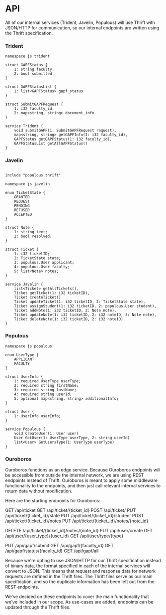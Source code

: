 # API
All of our internal services (Trident, Javelin, Populous) will use Thrift with JSON/HTTP for communication, so our internal endpoints are written using the Thrift specification. 

###  Trident

``` thrift
namespace js trident

struct GAPFStatus {
    1: string faculty,
    2: bool submitted
}

struct GAPFStatusList {
    1: list<GAPFStatus> gapf_status
}

struct SubmitGAPFRequest {
    1: i32 faculty_id,
    2: map<string, string> document_info
}

service Trident {
    void submitGAPF(1: SubmitGAPFRequest request),
    map<string, string> getGAPFInfo(1: i32 faculty_id),
    GAPFStatus getGAPFStatus(1: i32 faculty_id),
    GAPFStatusList getAllGAPFStatus()
}
```

###  Javelin

``` thrift

include "populous.thrift"

namespace js javelin 

enum TicketState {
    GRANTED
    REQUEST
    PENDING
    REFUSED
    ACCEPTED
}

struct Note {
    1: string text;
    2: bool resolved;
}

struct Ticket {
    1: i32 ticketID;
    2: TicketState state;
    3: populous.User applicant;
    4: populous.User faculty;
    5: list<Note> notes;
}

service Javelin {
    list<Ticket> getAllTickets(),
    Ticket getTicket(1: i32 ticketID),
    Ticket createTicket()
    Ticket updateTicket(1: i32 ticketID, 2: TicketState state),
    Ticket assignStudent(1: i32 ticketID, 2: populous.User student),
    Ticket addNote(1: i32 ticketID, 2: Note note),
    Ticket updateNote(1: i32 ticketID, 2: i32 noteID, 3: Note note),
    Ticket deleteNote(1: i32 ticketID, 2: i32 noteID)
}
```

### Populous
``` thrift
namespace js populous 

enum UserType {
    APPLICANT
    FACULTY
}

struct UserInfo {
    1: required UserType userType;
    2: required string firstName;
    3: required string lastName;
    4: required string userId;
    5: optional map<string, string> additionalInfo;
}

struct User {
    1: UserInfo userInfo;
}

service Populous {
    void CreateUser(1: User user)
    User GetUser(1: UserType userType, 2: string userId)
    list<User> GetUsersType(1: UserType userType)
}
```

### Ouroboros
Ouroboros functions as an edge service. Because Ouroboros endpoints will be accessible from outside the internal network, we are using REST endpoints instead of Thrift. Ouroboros is meant to apply some middleware functionality to the endpoints, and then just call relevant internal services to return data without modification.

Here are the starting endpoints for Ouroboros: 

GET /api/ticket
GET /api/ticket/{ticket_id}
POST /api/ticket/
PUT /api/ticket/{ticket_id}/state
PUT /api/ticket/{ticket_id}/student
POST /api/ticket/{ticket_id}/notes
PUT /api/ticket/{ticket_id}/notes/{note_id}

DELETE /api/ticket/{ticket_id}/notes/{note_id}
PUT /api/user/create
GET /api/user/{user_type}/{user_id}
GET /api/user/type/{type}

PUT /api/gapf/submit
GET /api/gapf/{faculty_id}
GET /api/gapf/status/{faculty_id}
GET /api/gapf/all


Because we're opting to use JSON/HTTP for our Thrift specification instead of binary data, the format specified in each of the internal services will convert to JSON. This means that request and response data for network requests are defined in the Thrift files. The Thrift files serve as our main specification, and so the duplicate information has been left out from the REST endpoints. 

We've decided on these endpoints to cover the main functionality that we've included in our scope. As use-cases are added, endpoints can be updated through the Thrift files.
